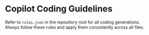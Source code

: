 # Copilot Coding Guidelines

Refer to `rules.json` in the repository root for all coding generations.  
Always follow these rules and apply them consistently across all files.
